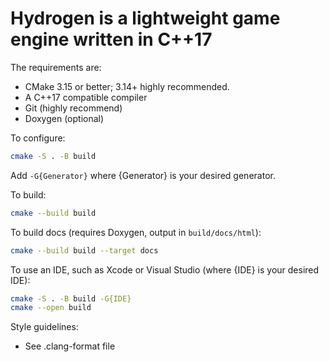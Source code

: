 # Hydrogen is a lightweight game engine written in C++17

The requirements are:

- CMake 3.15 or better; 3.14+ highly recommended.
- A C++17 compatible compiler
- Git (highly recommend)
- Doxygen (optional)

To configure:

```bash
cmake -S . -B build
```

Add `-G{Generator}` where {Generator} is your desired generator.

To build:

```bash
cmake --build build
```

To build docs (requires Doxygen, output in `build/docs/html`):

```bash
cmake --build build --target docs
```

To use an IDE, such as Xcode or Visual Studio (where {IDE} is your desired IDE):

```bash
cmake -S . -B build -G{IDE}
cmake --open build
```

Style guidelines:

- See .clang-format file
